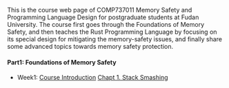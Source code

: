 This is the course web page of COMP737011 Memory Safety and Programming Language Design for postgraduate students at Fudan University. The course first goes through the Foundations of Memory Safety, and then teaches the Rust Programming Language by focusing on its special design for mitigating the memory-safety issues, and finally share some advanced topics towards memory safety protection.

#### Part1: Foundations of Memory Safety 
- Week1: [Course Introduction]() [Chapt 1. Stack Smashing]()

<!--
- Week2: Chapt 2. Memory Allocator
- Week3: Chapt 3. Heap Attack
- Week4: Chapt 4. Auto Memory Management
- Week5: Chapt 5. Memory Exhaustion
- Week6: Chapt 6. Concurrent Access

#### Part2: Rust Programming Language
- Week7: Chapt 7. Rust OBRM
- Week8: Chapt 8. Rust Type System
- Week9: Chapt 9. Rust Concurrent Programming
- Week10: Chapt 10. Limitations of Rust
- Week11: by Guest Speaker

#### Part3: Advanced Topics

- Week12: Chapt 11. Static Analysis of Rust Programs
- Week13: Chapt 12. Dynamic Analysis of Rust Programs
- Week14: Chapt 13. Formal Verification


### Reading List

**Empirical**
- Qin, Boqin, Yilun Chen, Zeming Yu, Linhai Song, and Yiying Zhang. "[Understanding memory and thread safety practices and issues in real-world Rust programs](https://dl.acm.org/doi/pdf/10.1145/3385412.3386036)." In Proceedings of the 41st ACM SIGPLAN Conference on Programming Language Design and Implementation, pp. 763-779. 2020.
- Evans, Ana Nora, Bradford Campbell, and Mary Lou Soffa. "[Is Rust used safely by software developers?](https://ieeexplore.ieee.org/abstract/document/9283950)." In 2020 IEEE/ACM 42nd International Conference on Software Engineering (ICSE), pp. 246-257. IEEE, 2020.
- Popescu, Natalie, Ziyang Xu, DAVID I. AUGUST, and AMIT LEVY. "[Safer at any speed: automatic context-aware safety enhancement for Rust](http://www.amitlevy.com/papers/nader-oopsla21.pdf)." Proceedings of the ACM on Programming Languages 5, no. OOPSLA (2021): 103.
- VanHattum, Alexa, Daniel Schwartz-Narbonne, Nathan Chong, and Adrian Sampson. "[Verifying Dynamic Trait Objects in Rust](https://www.cs.cornell.edu/~avh/dyn-trait-icse-seip-2022-preprint.pdf)." ICSE-SEIP, 2022.

**Static Analysis**
- Yechan Bae, Youngsuk Kim, Ammar Askar, Jungwon Lim, and Taesoo Kim. "[Rudra: Finding Memory Safety Bugs in Rust at the Ecosystem Scale](https://dl.acm.org/doi/pdf/10.1145/3477132.3483570)." In Proceedings of the ACM SIGOPS 28th Symposium on Operating Systems Principles, pp. 84-99. 2021.
- Zhuohua Li, Jincheng Wang, Mingshen Sun, and John CS Lui. "[MirChecker: Detecting Bugs in Rust Programs via Static Analysis](https://dl.acm.org/doi/pdf/10.1145/3460120.3484541)." In Proceedings of the 2021 ACM SIGSAC Conference on Computer and Communications Security, pp. 2183-2196. 2021.
- 

**Formal Method**
- Ralf Jung, Jacques-Henri Jourdan, Robbert Krebbers, and Derek Dreyer. "[RustBelt: Securing the foundations of the Rust programming language](https://dl.acm.org/doi/pdf/10.1145/3158154)." Proceedings of the ACM on Programming Languages 2, no. POPL (2017): 1-34.
- Dang, Hoang-Hai, Jacques-Henri Jourdan, Jan-Oliver Kaiser, and Derek Dreyer. "[RustBelt meets relaxed memory](https://dl.acm.org/doi/pdf/10.1145/3371102)." Proceedings of the ACM on Programming Languages 4, no. POPL (2019): 1-29.
- Jung, Ralf, Hoang-Hai Dang, Jeehoon Kang, and Derek Dreyer. "[Stacked borrows: an aliasing model for Rust](https://dl.acm.org/doi/pdf/10.1145/3371109)." Proceedings of the ACM on Programming Languages 4, no. POPL (2019): 1-32.
- Matsushita, Yusuke, Takeshi Tsukada, and Naoki Kobayashi. "[RustHorn: CHC-Based Verification for Rust Programs](https://library.oapen.org/bitstream/handle/20.500.12657/37721/2020_Book_ProgrammingLanguagesAndSystems.pdf?sequence=1#page=498)." In ESOP, pp. 484-514. 2020.

**Isolation**
- Rivera, Elijah, Samuel Mergendahl, Howard Shrobe, Hamed Okhravi, and Nathan Burow. "[Keeping Safe Rust Safe with Galeed](https://dl.acm.org/doi/fullHtml/10.1145/3485832.3485903)." In Annual Computer Security Applications Conference, pp. 824-836. 2021.
- Peiming Liu, Gang Zhao, and Jeff Huang. "[Securing unsafe rust programs with XRust](https://dl.acm.org/doi/pdf/10.1145/3377811.3380325)." In Proceedings of the ACM/IEEE 42nd International Conference on Software Engineering, pp. 234-245. 2020.
- Benjamin Lamowski, Carsten Weinhold, Adam Lackorzynski, and Hermann Härtig. "[Sandcrust: Automatic sandboxing of unsafe components in rust](https://dl.acm.org/doi/pdf/10.1145/3144555.3144562)." In Proceedings of the 9th Workshop on Programming Languages and Operating Systems, pp. 51-57. 2017.

**Other Language**
- Emre, Mehmet, Ryan Schroeder, Kyle Dewey, and Ben Hardekopf. "[Translating C to safer Rust](https://dl.acm.org/doi/pdf/10.1145/3485498)." Proceedings of the ACM on Programming Languages 5, no. OOPSLA (2021): 1-29.
- Sammler, Michael, Rodolphe Lepigre, Robbert Krebbers, Kayvan Memarian, Derek Dreyer, and Deepak Garg. "[RefinedC: automating the foundational verification of C code with refined ownership types](https://dl.acm.org/doi/pdf/10.1145/3453483.3454036)." In Proceedings of the 42nd ACM SIGPLAN International Conference on Programming Language Design and Implementation, pp. 158-174. 2021.
-->
